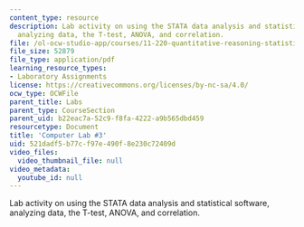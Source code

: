 ```yaml
---
content_type: resource
description: Lab activity on using the STATA data analysis and statistical software,
  analyzing data, the T-test, ANOVA, and correlation.
file: /ol-ocw-studio-app/courses/11-220-quantitative-reasoning-statistical-methods-for-planners-i-spring-2009/521dadf5b77cf97e490f8e230c72409d_MIT11_220s09_Lab03_Apr3.pdf
file_size: 52879
file_type: application/pdf
learning_resource_types:
- Laboratory Assignments
license: https://creativecommons.org/licenses/by-nc-sa/4.0/
ocw_type: OCWFile
parent_title: Labs
parent_type: CourseSection
parent_uid: b22eac7a-52c9-f8fa-4222-a9b565dbd459
resourcetype: Document
title: 'Computer Lab #3'
uid: 521dadf5-b77c-f97e-490f-8e230c72409d
video_files:
  video_thumbnail_file: null
video_metadata:
  youtube_id: null
---
```

Lab activity on using the STATA data analysis and statistical software, analyzing data, the T-test, ANOVA, and correlation.
